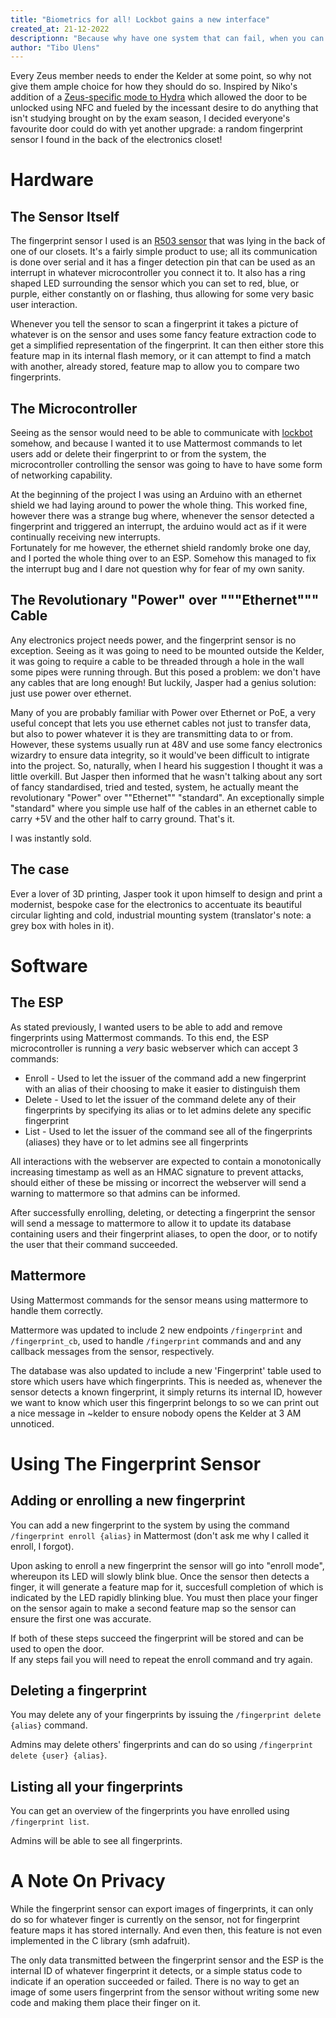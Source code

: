 ```yaml
---
title: "Biometrics for all! Lockbot gains a new interface"
created_at: 21-12-2022
descriptionn: "Because why have one system that can fail, when you can have several"
author: "Tibo Ulens"
---
```


Every Zeus member needs to ender the Kelder at some point, so why not give them
ample choice for how they should do so. Inspired by Niko's addition of a
[Zeus-specific mode to Hydra](https://zeus.gent/blog/21-22/zeus_modus_hydra/)
which allowed the door to be unlocked using NFC and fueled by the incessant
desire to do anything that isn't studying brought on by the exam season, I
decided everyone's favourite door could do with yet another upgrade: a random
fingerprint sensor I found in the back of the electronics closet!

# Hardware

## The Sensor Itself

The fingerprint sensor I used is an
[R503 sensor](https://www.adafruit.com/product/4651) that was lying in the back
of one of our closets. It's a fairly simple product to use; all its
communication is done over serial and it has a finger detection pin that can be
used as an interrupt in whatever microcontroller you connect it to. It also has
a ring shaped LED surrounding the sensor which you can set to red, blue, or
purple, either constantly on or flashing, thus allowing for some very basic
user interaction.

Whenever you tell the sensor to scan a fingerprint it takes a picture of
whatever is on the sensor and uses some fancy feature extraction code to get a
simplified representation of the fingerprint. It can then either store this
feature map in its internal flash memory, or it can attempt to find a match
with another, already stored, feature map to allow you to compare two
fingerprints.

## The Microcontroller

Seeing as the sensor would need to be able to communicate with
[lockbot](https://github.com/zeusWPI/lockbot) somehow, and because I wanted
it to use Mattermost commands to let users add or delete their fingerprint to
or from the system, the microcontroller controlling the sensor was going to
have to have some form of networking capability.

At the beginning of the project I was using an Arduino with an ethernet shield
we had laying around to power the whole thing. This worked fine, however there
was a strange bug where, whenever the sensor detected a fingerprint and
triggered an interrupt, the arduino would act as if it were continually
receiving new interrupts. <br/>
Fortunately for me however, the ethernet shield randomly broke one day, and I
ported the whole thing over to an ESP. Somehow this managed to fix the
interrupt bug and I dare not question why for fear of my own sanity.

## The Revolutionary "Power" over """Ethernet""" Cable

Any electronics project needs power, and the fingerprint sensor is no
exception. Seeing as it was going to need to be mounted outside the Kelder, it
was going to require a cable to be threaded through a hole in the wall some
pipes were running through. But this posed a problem: we don't have any cables
that are long enough! But luckily, Jasper had a genius solution: just use power
over ethernet.

Many of you are probably familiar with Power over Ethernet or PoE, a very
useful concept that lets you use ethernet cables not just to transfer data, but
also to power whatever it is they are transmitting data to or from. However,
these systems usually run at 48V and use some fancy electronics wizardry to
ensure data integrity, so it would've been difficult to intigrate into the
project. So, naturally, when I heard his suggestion I thought it was a little
overkill. But Jasper then informed that he wasn't talking about any sort of
fancy standardised, tried and tested, system, he actually meant the
revolutionary "Power" over ""Ethernet"" "standard". An exceptionally simple
"standard" where you simple use half of the cables in an ethernet cable to
carry +5V and the other half to carry ground. That's it.

I was instantly sold.

## The case

Ever a lover of 3D printing, Jasper took it upon himself to design and print a
modernist, bespoke case for the electronics to accentuate its beautiful
circular lighting and cold, industrial mounting system (translator's note: a
grey box with holes in it).

# Software

## The ESP

As stated previously, I wanted users to be able to add and remove fingerprints
using Mattermost commands. To this end, the ESP microcontroller is running a
*very* basic webserver which can accept 3 commands:
 - Enroll - Used to let the issuer of the command add a new fingerprint with an
            alias of their choosing to make it easier to distinguish them
 - Delete - Used to let the issuer of the command delete any of their
            fingerprints by specifying its alias or to let admins delete any
			specific fingerprint
 - List - Used to let the issuer of the command see all of the fingerprints
          (aliases) they have or to let admins see all fingerprints

All interactions with the webserver are expected to contain a monotonically
increasing timestamp as well as an HMAC signature to prevent attacks, should
either of these be missing or incorrect the webserver will send a warning to
mattermore so that admins can be informed.

After successfully enrolling, deleting, or detecting a fingerprint the sensor
will send a message to mattermore to allow it to update its database containing
users and their fingerprint aliases, to open the door, or to notify the user
that their command succeeded.

## Mattermore

Using Mattermost commands for the sensor means using mattermore to handle them
correctly.

Mattermore was updated to include 2 new endpoints `/fingerprint` and
`/fingerprint_cb`, used to handle `/fingerprint` commands and and any callback
messages from the sensor, respectively.

The database was also updated to include a new 'Fingerprint' table used to
store which users have which fingerprints. This is needed as, whenever the
sensor detects a known fingerprint, it simply returns its internal ID, however
we want to know which user this fingerprint belongs to so we can print out a
nice message in ~kelder to ensure nobody opens the Kelder at 3 AM unnoticed.

# Using The Fingerprint Sensor

## Adding or enrolling a new fingerprint

You can add a new fingerprint to the system by using the command
`/fingerprint enroll {alias}` in Mattermost (don't ask me why I called it
enroll, I forgot).

Upon asking to enroll a new fingerprint the sensor will go into "enroll mode",
whereupon its LED will slowly blink blue. Once the sensor then detects a
finger, it will generate a feature map for it, succesfull completion of which
is indicated by the LED rapidly blinking blue. You must then place your finger
on the sensor again to make a second feature map so the sensor can ensure the
first one was accurate.

If both of these steps succeed the fingerprint will be stored and can be used
to open the door. <br/>
If any steps fail you will need to repeat the enroll command and try again.

## Deleting a fingerprint

You may delete any of your fingerprints by issuing the
`/fingerprint delete {alias}` command.

Admins may delete others' fingerprints and can do so using
`/fingerprint delete {user} {alias}`.

## Listing all your fingerprints

You can get an overview of the fingerprints you have enrolled using
`/fingerprint list`.

Admins will be able to see all fingerprints.

# A Note On Privacy

While the fingerprint sensor can export images of fingerprints, it can only do
so for whatever finger is currently on the sensor, not for fingerprint
feature maps it has stored internally. And even then, this feature is not even
implemented in the C library (smh adafruit).

The only data transmitted between the fingerprint sensor and the ESP is the
internal ID of whatever fingerprint it detects, or a simple status code to
indicate if an operation succeeded or failed. There is no way to get an image
of some users fingerprint from the sensor without writing some new code and
making them place their finger on it.
